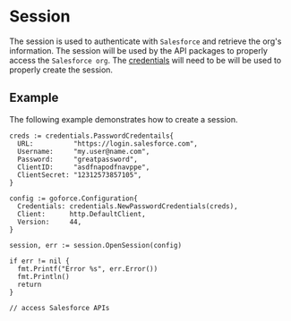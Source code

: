 # Session
The session is used to authenticate with `Salesforce` and retrieve the org's information.  The session will be used by the API packages to properly access the `Salesforce org`.  The [credentials](../credenials/README.md) will need to be will be used to properly create the session.

## Example
The following example demonstrates how to create a session.
```
creds := credentials.PasswordCredentails{
  URL:          "https://login.salesforce.com",
  Username:     "my.user@name.com",
  Password:     "greatpassword",
  ClientID:     "asdfnapodfnavppe",
  ClientSecret: "12312573857105",
}

config := goforce.Configuration{
  Credentials: credentials.NewPasswordCredentials(creds),
  Client:      http.DefaultClient,
  Version:     44,
}

session, err := session.OpenSession(config)

if err != nil {
  fmt.Printf("Error %s", err.Error())
  fmt.Println()
  return
}

// access Salesforce APIs
```
